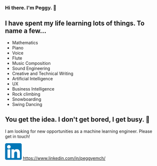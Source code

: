 ### Hi there. I'm Peggy. :wave:

## I have spent my life learning lots of things. To name a few...
- Mathematics
- Piano
- Voice
- Flute
- Music Composition
- Sound Engineering
- Creative and Technical Writing
- Artificial Intelligence
- UX
- Business Intelligence
- Rock climbing
- Snowboarding
- Swing Dancing

## You get the idea. I don't get bored, I get busy. :runner:
I am looking for new opportunities as a machine learning engineer. Please get in touch!
<br>

![Linkedin](linkedinsmall.png) https://www.linkedin.com/in/peggyemch/
